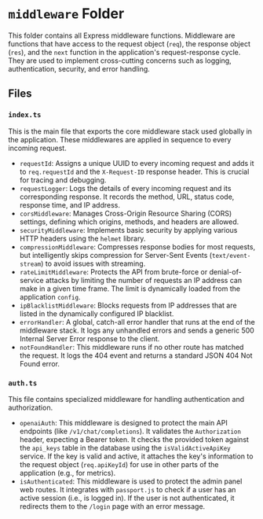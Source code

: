 # `middleware` Folder

This folder contains all Express middleware functions. Middleware are functions that have access to the request object (`req`), the response object (`res`), and the `next` function in the application's request-response cycle. They are used to implement cross-cutting concerns such as logging, authentication, security, and error handling.

## Files

### `index.ts`

This is the main file that exports the core middleware stack used globally in the application. These middlewares are applied in sequence to every incoming request.

* `requestId`: Assigns a unique UUID to every incoming request and adds it to `req.requestId` and the `X-Request-ID` response header. This is crucial for tracing and debugging.
* `requestLogger`: Logs the details of every incoming request and its corresponding response. It records the method, URL, status code, response time, and IP address.
* `corsMiddleware`: Manages Cross-Origin Resource Sharing (CORS) settings, defining which origins, methods, and headers are allowed.
* `securityMiddleware`: Implements basic security by applying various HTTP headers using the `helmet` library.
* `compressionMiddleware`: Compresses response bodies for most requests, but intelligently skips compression for Server-Sent Events (`text/event-stream`) to avoid issues with streaming.
* `rateLimitMiddleware`: Protects the API from brute-force or denial-of-service attacks by limiting the number of requests an IP address can make in a given time frame. The limit is dynamically loaded from the application `config`.
* `ipBlacklistMiddleware`: Blocks requests from IP addresses that are listed in the dynamically configured IP blacklist.
* `errorHandler`: A global, catch-all error handler that runs at the end of the middleware stack. It logs any unhandled errors and sends a generic 500 Internal Server Error response to the client.
* `notFoundHandler`: This middleware runs if no other route has matched the request. It logs the 404 event and returns a standard JSON 404 Not Found error.

### `auth.ts`

This file contains specialized middleware for handling authentication and authorization.

* `openaiAuth`: This middleware is designed to protect the main API endpoints (like `/v1/chat/completions`). It validates the `Authorization` header, expecting a Bearer token. It checks the provided token against the `api_keys` table in the database using the `isValidActiveApiKey` service. If the key is valid and active, it attaches the key's information to the request object (`req.apiKeyId`) for use in other parts of the application (e.g., for metrics).
* `isAuthenticated`: This middleware is used to protect the admin panel web routes. It integrates with `passport.js` to check if a user has an active session (i.e., is logged in). If the user is not authenticated, it redirects them to the `/login` page with an error message.
